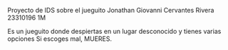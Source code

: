 Proyecto de IDS sobre el jueguito
Jonathan Giovanni Cervantes Rivera 23310196 1M

Es un jueguito donde despiertas en un lugar desconocido y tienes varias opciones
Si escoges mal, MUERES.
